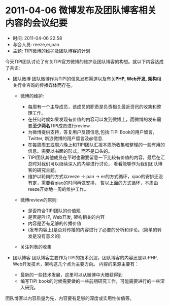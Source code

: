 # 2011-04-06 微博发布及团队博客相关内容的会议纪要

* 时间: 2011-04-06 22:58
* 与会人员: reeze,er,pan
* 主题: TIPI微博的维护及团队博客的计划

今天TIPI团队讨论了有关TIPI官方微博的维护及团队博客的构想。就以下内容达成了共识:

* 团队微博
  团队微博作为TIPI的信息发布渠道以及有关**PHP, Web开发, 架构**相关行业咨询的传播媒体而存在。

  + 微博的维护:
  	- 每周有一个主导成员，该成员的职责是负责相关最近资讯的收集和整理工作。
	- 在任何时候如果发现有价值的内容可以发到微博上，而微博的发布需要**至少两名**TIPI成员进行review.
	- 为微博提供支持，答复用户反馈信息,包括:TIPI Book的用户留言，Twitter, 新浪微博的用户留言及@信息.
	- 在每周周五或周六晚上和TIPI团队汇报本周所收集和整理的一些有用的信息。需要以书面的形式，而不是口头的。
	- TIPI团队其他成员在平时也需要留意一下比较有价值的内容，最后在汇总时对我们可以继续深入的内容进行讨论，
	  看看能够作为我们团队博客的研究主题。
	- 维护以轮岗的方式以reeze -> pan -> er的方式循环，qiao的安排还没有定，需要看qiao的时间再做安排，
	  暂以上面的方式循环，本周由reeze开始地一周的维护工作。


  + 微博review的原则:
  	- 是否符合TIPI团队的价值观
	- 是否是PHP, Web开发, 架构相关的内容
	- 内容是否有足够的传播价值
	- (发布内容上)是否对传播的内容进行了必要的分析和评论。(简单的转发是没有意义的)

  + 关注列表的收集

* 团队博客
团队博客主要作为TIPI的技术沉淀，团队博客的内容还是以:PHP, Web开发技术，架构这几个点为主要方向。
内容的来源主要有：

	+ 最新的一些技术发展，这里可以从微博中大概获得到
	+ 编写TIPI book的时候需要做的一些前期研究工作，可能需要进行的一些深入研究。

团队博客以内容质量为先，内容要有足够的深度或实用性价值等。

